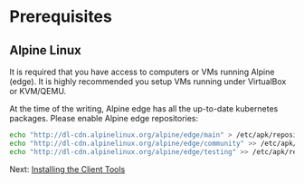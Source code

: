 # Prerequisites

## Alpine Linux

It is required that you have access to computers or VMs running Alpine (edge). It is highly recommended you setup VMs running under VirtualBox or KVM/QEMU.

At the time of the writing, Alpine edge has all the up-to-date kubernetes packages. Please enable Alpine edge repositories:

```sh
echo "http://dl-cdn.alpinelinux.org/alpine/edge/main" > /etc/apk/repositories
echo "http://dl-cdn.alpinelinux.org/alpine/edge/community" >> /etc/apk/repositories
echo "http://dl-cdn.alpinelinux.org/alpine/edge/testing" >> /etc/apk/repositories
```

Next: [Installing the Client Tools](02-client-tools.md)
